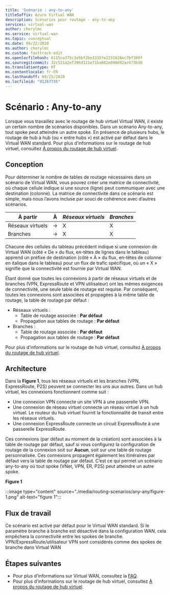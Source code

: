 ```yaml
---
title: 'Scénario : any-to-any'
titleSuffix: Azure Virtual WAN
description: Scénarios pour routage - any-to-any
services: virtual-wan
author: cherylmc
ms.service: virtual-wan
ms.topic: conceptual
ms.date: 09/22/2020
ms.author: cherylmc
ms.custom: fasttrack-edit
ms.openlocfilehash: 6115ca375c3e5bf2be3335fe2231628ec7bf309f
ms.sourcegitcommit: 32c521a2ef396d121e71ba682e098092ac673b30
ms.translationtype: HT
ms.contentlocale: fr-FR
ms.lasthandoff: 09/25/2020
ms.locfileid: "91267735"
---
```

# <a name="scenario-any-to-any"></a>Scénario : Any-to-any

Lorsque vous travaillez avec le routage de hub virtuel Virtual WAN, il existe un certain nombre de scénarios disponibles. Dans un scénario Any-to-any, tout spoke peut atteindre un autre spoke. En présence de plusieurs hubs, le routage de hub à hub (ou « entre hubs ») est activé par défaut dans le Virtual WAN standard. Pour plus d’informations sur le routage de hub virtuel, consultez [À propos du routage de hub virtuel](about-virtual-hub-routing.md).

## <a name="design"></a><a name="design"></a>Conception

Pour déterminer le nombre de tables de routage nécessaires dans un scénario de Virtual WAN, vous pouvez créer une matrice de connectivité, où chaque cellule indique si une source (ligne) peut communiquer avec une destination (colonne). La matrice de connectivité dans ce scénario est simple, mais nous l’avons incluse par souci de cohérence avec d’autres scénarios.

| À partir |   À |  *Réseaux virtuels* | *Branches* |
| -------------- | -------- | ---------- | ---|
| Réseaux virtuels     | &#8594;|      X     |     X    |
| Branches   | &#8594;|    X     |     X    |

Chacune des cellules du tableau précédent indique si une connexion de Virtual WAN (côté « De » du flux, en-têtes de lignes dans le tableau) apprend un préfixe de destination (côté « À » du flux, en-têtes de colonne en italique dans le tableau) pour un flux de trafic spécifique, où un « X » signifie que la connectivité est fournie par Virtual WAN.

Étant donné que toutes les connexions à partir de réseaux virtuels et de branches (VPN, ExpressRoute et VPN utilisateur) ont les mêmes exigences de connectivité, une seule table de routage est requise. Par conséquent, toutes les connexions sont associées et propagées à la même table de routage, la table de routage par défaut :

* Réseaux virtuels :
  * Table de routage associée : **Par défaut**
  * Propagation aux tables de routage : **Par défaut**
* Branches :
  * Table de routage associée : **Par défaut**
  * Propagation aux tables de routage : **Par défaut**

Pour plus d’informations sur le routage de hub virtuel, consultez [À propos du routage de hub virtuel](about-virtual-hub-routing.md).

## <a name="architecture"></a><a name="architecture"></a>Architecture

Dans la **Figure 1**, tous les réseaux virtuels et les branches (VPN, ExpressRoute, P2S) peuvent se connecter les uns aux autres. Dans un hub virtuel, les connexions fonctionnent comme suit :

* Une connexion VPN connecte un site VPN à une passerelle VPN.
* Une connexion de réseau virtuel connecte un réseau virtuel à un hub virtuel. Le routeur du hub virtuel fournit la fonctionnalité de transit entre les réseaux virtuels.
* Une connexion ExpressRoute connecte un circuit ExpressRoute à une passerelle ExpressRoute.

Ces connexions (par défaut au moment de la création) sont associées à la table de routage par défaut, sauf si vous configurez la configuration de routage de la connexion soit sur **Aucun**, soit sur une table de routage personnalisée. Ces connexions propagent également les itinéraires par défaut vers la table de routage par défaut. C’est ce qui permet un scénario any-to-any où tout spoke (VNet, VPN, ER, P2S) peut atteindre un autre spoke.

**Figure 1**

:::image type="content" source="./media/routing-scenarios/any-any/figure-1.png" alt-text="figure 1":::

## <a name="workflow"></a><a name="workflow"></a>Flux de travail

Ce scénario est activé par défaut pour le Virtual WAN standard. Si le paramètre branche à branche est désactivé dans la configuration WAN, cela empêchera la connectivité entre les spokes de branche. VPN/ExpressRoute/utilisateur VPN sont considérés comme des spokes de branche dans Virtual WAN

## <a name="next-steps"></a>Étapes suivantes

* Pour plus d’informations sur Virtual WAN, consultez la [FAQ](virtual-wan-faq.md).
* Pour plus d’informations sur le routage de hub virtuel, consultez [À propos du routage de hub virtuel](about-virtual-hub-routing.md).
